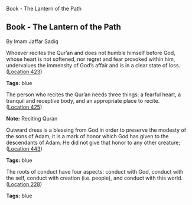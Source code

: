 Book - The Lantern of the Path

## Book - The Lantern of the Path
By Imam Jaffar Sadiq

Whoever recites the Qur’an and does not humble himself before God, whose heart is not softened, nor regret and fear provoked within him, undervalues the immensity of God’s affair and is in a clear state of loss. ([Location 423](https://readwise.io/to_kindle?action=open&asin=B01JCZY4TG&location=423))

**Tags:** blue

The person who recites the Qur’an needs three things: a fearful heart, a tranquil and receptive body, and an appropriate place to recite. ([Location 425](https://readwise.io/to_kindle?action=open&asin=B01JCZY4TG&location=425))

**Note:** Reciting Quran

Outward dress is a blessing from God in order to preserve the modesty of the sons of Adam; it is a mark of honor which God has given to the descendants of Adam. He did not give that honor to any other creature; ([Location 443](https://readwise.io/to_kindle?action=open&asin=B01JCZY4TG&location=443))

**Tags:** blue

The roots of conduct have four aspects: conduct with God, conduct with the self, conduct with creation (i.e. people), and conduct with this world. ([Location 228](https://readwise.io/to_kindle?action=open&asin=B01JCZY4TG&location=228))

**Tags:** blue
